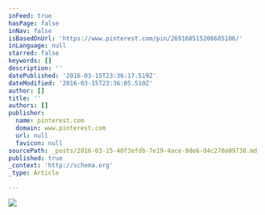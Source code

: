 ```yaml
---
inFeed: true
hasPage: false
inNav: false
isBasedOnUrl: 'https://www.pinterest.com/pin/269160515206685106/'
inLanguage: null
starred: false
keywords: []
description: ''
datePublished: '2016-03-15T23:36:17.519Z'
dateModified: '2016-03-15T23:36:05.510Z'
author: []
title: ''
authors: []
publisher:
  name: pinterest.com
  domain: www.pinterest.com
  url: null
  favicon: null
sourcePath: _posts/2016-03-15-40f3efdb-7e19-4ace-9de6-d4c270a89738.md
published: true
_context: 'http://schema.org'
_type: Article

---
```

![](https://s-media-cache-ak0.pinimg.com/564x/e3/6b/ee/e36bee23c8788481bf225bea320836f2.jpg)